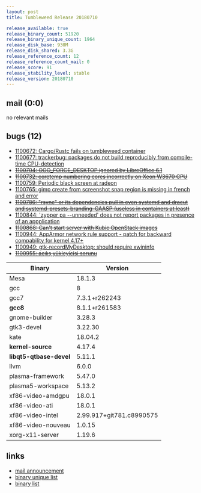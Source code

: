 ```yaml
---
layout: post
title: Tumbleweed Release 20180710

release_available: true
release_binary_count: 51920
release_binary_unique_count: 1964
release_disk_base: 930M
release_disk_shared: 3.3G
release_reference_count: 12
release_reference_count_mail: 0
release_score: 91
release_stability_level: stable
release_version: 20180710
---
```


## mail (0:0)

no relevant mails

## bugs (12)

<!--more-->

- [1100672: Cargo/Rustc fails on tumbleweed container](https://bugzilla.opensuse.org/show_bug.cgi?id=1100672)
- [1100677: trackerbug: packages do not build reproducibly from compile-time CPU-detection](https://bugzilla.opensuse.org/show_bug.cgi?id=1100677)
- ~~[1100704: OOO_FORCE_DESKTOP ignored by LibreOffice 6.1](https://bugzilla.opensuse.org/show_bug.cgi?id=1100704)~~
- ~~[1100732: coretemp numbering cores incorrectly on Xeon W3670 CPU](https://bugzilla.opensuse.org/show_bug.cgi?id=1100732)~~
- [1100759: Periodic black screen at radeon](https://bugzilla.opensuse.org/show_bug.cgi?id=1100759)
- [1100765: gimp create from screenshot  snap region is missing in french and error](https://bugzilla.opensuse.org/show_bug.cgi?id=1100765)
- ~~[1100786: "rsync" or its dependencies pull in even systemd and dracut and systemd-presets-branding-CAASP (useless in containers at least)](https://bugzilla.opensuse.org/show_bug.cgi?id=1100786)~~
- [1100844: 'zypper pa --unneeded' does not report packages in presence of an appplication](https://bugzilla.opensuse.org/show_bug.cgi?id=1100844)
- ~~[1100868: Can't start server with Kubic OpenStack images](https://bugzilla.opensuse.org/show_bug.cgi?id=1100868)~~
- [1100944: AppArmor network rule support - patch for backward compability for kernel 4.17+](https://bugzilla.opensuse.org/show_bug.cgi?id=1100944)
- [1100949: gtk-recordMyDesktop: should require xwininfo](https://bugzilla.opensuse.org/show_bug.cgi?id=1100949)
- ~~[1100955: açılış yükleyicisi sorunu](https://bugzilla.opensuse.org/show_bug.cgi?id=1100955)~~

Binary | Version
--- | ---
Mesa | 18.1.3
gcc | 8
gcc7 | 7.3.1+r262243
**gcc8** | 8.1.1+r261583
gnome-builder | 3.28.3
gtk3-devel | 3.22.30
kate | 18.04.2
**kernel-source** | 4.17.4
**libqt5-qtbase-devel** | 5.11.1
llvm | 6.0.0
plasma-framework | 5.47.0
plasma5-workspace | 5.13.2
xf86-video-amdgpu | 18.0.1
xf86-video-ati | 18.0.1
xf86-video-intel | 2.99.917+git781.c8990575
xf86-video-nouveau | 1.0.15
xorg-x11-server | 1.19.6

## links

- [mail announcement](https://lists.opensuse.org/opensuse-factory/2018-07/msg00079.html)
- [binary unique list](http://download.tumbleweed.boombatower.com/20180710/rpm.unique.list)
- [binary list](http://download.tumbleweed.boombatower.com/20180710/rpm.list)
